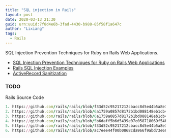 ```yaml
---
title: "SQL injection in Rails"
layout: post
date: 2020-03-13 21:30
guid: urn:uuid:7f8d4e6b-3fad-4430-b988-85f58f1a647c
author: "Lixiang"
tags:
  - Rails
---
```

SQL Injection Prevention Techniques for Ruby on Rails Web Applications.

- [SQL Injection Prevention Techniques for Ruby on Rails Web Applications](https://dzone.com/articles/sql-injection-prevention-techniques-for-ruby-on-ra)
- [Rails SQL Injection Examples](https://rails-sqli.org/)
- [ActiveRecord Sanitization](https://api.rubyonrails.org/classes/ActiveRecord/Sanitization/ClassMethods.html)

### TODO

Rails Source Code

```ruby
1. https://github.com/rails/rails/blob/f33d52c95217212cbacc8d5e44b5a8e3cdc6f5b3/activerecord/lib/active_record/relation/where_clause_factory.rb
2. https://github.com/rails/rails/blob/6a1759a0857d8172b1bd088148eb1cb435df7929/activerecord/lib/active_record/relation/query_methods.rb
3. https://github.com/rails/rails/blob/6a1759a0857d8172b1bd088148eb1cb435df7929/activerecord/lib/active_record/attributes.rb
4. https://github.com/rails/rails/blob/5b6daff5b6d5439e07c058718069f54b34970f93/activerecord/lib/arel/nodes/bind_param.rb
5. https://github.com/rails/rails/blob/f33d52c95217212cbacc8d5e44b5a8e3cdc6f5b3/activerecord/lib/active_record/relation/predicate_builder.rb
6. https://github.com/rails/rails/blob/ac7eee44f00b0868cda966f9abd73e68d6834229/activerecord/lib/active_record/table_metadata.rb
```
